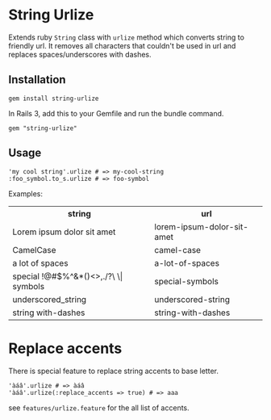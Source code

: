 # String Urlize

Extends ruby ```String``` class with ```urlize``` method which converts string to friendly url.
It removes all characters that couldn't be used in url and replaces spaces/underscores with dashes.

## Installation

    gem install string-urlize

In Rails 3, add this to your Gemfile and run the bundle command.

    gem "string-urlize"

## Usage

    'my cool string'.urlize # => my-cool-string
    :foo_symbol.to_s.urlize # => foo-symbol

Examples:

<table>
  <tr><th>string</th><th>url</th></tr>
  <tr><td>Lorem ipsum dolor sit amet</td><td>lorem-ipsum-dolor-sit-amet</td></tr>
  <tr><td>CamelCase</td><td>camel-case</td></tr>
  <tr><td>a   lot   of   spaces</td><td>a-lot-of-spaces</td></tr>
  <tr><td>special !@#$%^&*()<>,./?\ \|  symbols</td><td>special-symbols</td></tr>
  <tr><td>underscored_string</td><td>underscored-string</td></tr>
  <tr><td>string with-dashes</td><td>string-with-dashes</td></tr>
</table>

# Replace accents

There is special feature to replace string accents to base letter.

    'àáâ'.urlize # => àáâ
    'àáâ'.urlize(:replace_accents => true) # => aaa

see ```features/urlize.feature``` for the all list of accents.